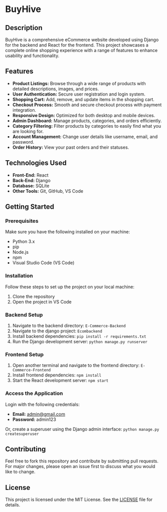 # BuyHive

## Description

BuyHive is a comprehensive eCommerce website developed using Django for the backend and React for the frontend. This project showcases a complete online shopping experience with a range of features to enhance usability and functionality.

## Features

- **Product Listings:** Browse through a wide range of products with detailed descriptions, images, and prices.
- **User Authentication:** Secure user registration and login system.
- **Shopping Cart:** Add, remove, and update items in the shopping cart.
- **Checkout Process:** Smooth and secure checkout process with payment integration.
- **Responsive Design:** Optimized for both desktop and mobile devices.
- **Admin Dashboard:** Manage products, categories, and orders efficiently.
- **Category Filtering:** Filter products by categories to easily find what you are looking for.
- **Account Management:** Change user details like username, email, and password.
- **Order History:** View your past orders and their statuses.

## Technologies Used

- **Front-End:** React
- **Back-End:** Django
- **Database:** SQLite
- **Other Tools:** Git, GitHub, VS Code

## Getting Started

### Prerequisites

Make sure you have the following installed on your machine:
- Python 3.x
- pip
- Node.js
- npm
- Visual Studio Code (VS Code)

### Installation

Follow these steps to set up the project on your local machine:

1. Clone the repository
2. Open the project in VS Code

### Backend Setup

1. Navigate to the backend directory: `E-Commerce-Backend`
2. Navigate to the django project: `Ecombackend`
3. Install backend dependencies: `pip install -r requirements.txt`
4. Run the Django development server: `python manage.py runserver`

### Frontend Setup

1. Open another terminal and navigate to the frontend directory: `E-Commerce-Frontend`
2. Install frontend dependencies: `npm install`
3. Start the React development server: `npm start`

### Access the Application

Login with the following credentials:
- **Email:** admin@gmail.com
- **Password:** admin123

Or, create a superuser using the Django admin interface: `python manage.py createsuperuser`

## Contributing

Feel free to fork this repository and contribute by submitting pull requests. For major changes, please open an issue first to discuss what you would like to change.

## License

This project is licensed under the MIT License. See the [LICENSE](LICENSE) file for details.
